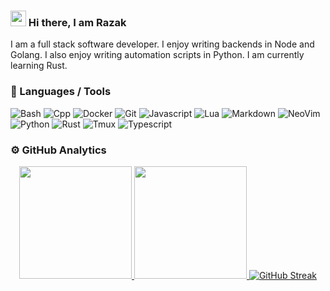 ### <img src="https://media.giphy.com/media/hvRJCLFzcasrR4ia7z/giphy.gif" width="25px" /> Hi there, I am Razak

<!-- <h1 align='center'>
    <img src='https://raw.githubusercontent.com/MartinHeinz/MartinHeinz/master/wave.gif'
        alt='Waving hand animated gif'
        height='30px'
        width='30px' />
  Hi There, I'm Razak
  <br />
  <img src='https://komarev.com/ghpvc/?username=razak17&color=green&style=for-the-badge'
    alt='Profile Views' />
</h1> -->

I am a full stack software developer. I enjoy writing backends in Node and Golang. I also enjoy
writing automation scripts in Python. I am currently learning Rust.

### 🔧 Languages / Tools

![Bash](https://img.shields.io/badge/-Bash-05122A?style=flat&logo=gnu-bash&logoColor=4EAA25)
![Cpp](https://img.shields.io/badge/-C++-05122A?style=flat&logo=cplusplus&logoColor=00589D)
![Docker](https://img.shields.io/badge/-Docker-05122A?style=flat&logo=docker&logoColor=1993EF)
![Git](https://img.shields.io/badge/-Git-05122A?style=flat&logo=git)
![Javascript](https://shields.io/badge/-Javascript-05122A?style=flat&logo=javascript&logoColor=F4DC1D)
![Lua](https://img.shields.io/badge/-Lua-05122A?style=flat&logo=lua&logoColor=0062cc)
![Markdown](https://img.shields.io/badge/-Markdown-05122A?style=flat&logo=markdown)
![NeoVim](https://img.shields.io/badge/-NeoVim-05122A?style=flat&logo=neovim&logoColor=4b9e4b)
![Python](https://img.shields.io/badge/-Python-05122A?style=flat&logo=python&logoColor=B54009)
![Rust](https://img.shields.io/badge/-Rust-05122A?style=flat&logo=rust&logoColor=B54009)
![Tmux](https://img.shields.io/badge/-Tmux-05122A?style=flat&logo=tmux&logoColor=1B7D1E)
![Typescript](https://img.shields.io/badge/-Typescript-05122A?style=flat&logo=typescript&logoColor=2D79C7)

### ⚙️ GitHub Analytics

<p align="center">
    <a href="https://github.com/razak17">
        <img
            height="180em"
            src="https://github-readme-stats-eight-theta.vercel.app/api?username=razak17&show_icons=true&border_color=30363d&border_radius=1.5&theme=gotham&include_all_commits=true&count_private=true"
        />
        <img
            height="180em"
            src="https://github-readme-stats-eight-theta.vercel.app/api/top-langs/?username=razak17&layout=compact&border_color=30363d&border_radius=1.5&langs_count=8&theme=gotham"
        />
        <img
            src="https://streak-stats.demolab.com?user=razak17&theme=dark"
            alt="GitHub Streak"
        />
    </a>
</p>

